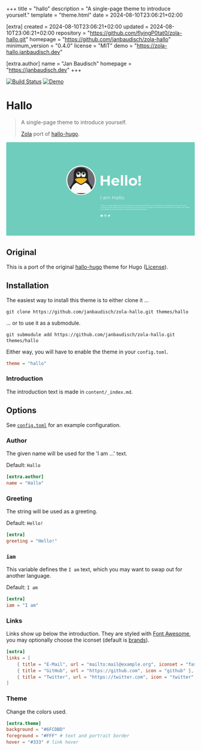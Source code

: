 
+++
title = "hallo"
description = "A single-page theme to introduce yourself."
template = "theme.html"
date = 2024-08-10T23:06:21+02:00

[extra]
created = 2024-08-10T23:06:21+02:00
updated = 2024-08-10T23:06:21+02:00
repository = "https://github.com/flyingP0tat0/zola-hallo.git"
homepage = "https://github.com/janbaudisch/zola-hallo"
minimum_version = "0.4.0"
license = "MIT"
demo = "https://zola-hallo.janbaudisch.dev"

[extra.author]
name = "Jan Baudisch"
homepage = "https://janbaudisch.dev"
+++        

[![Build Status][build-img]][build-url]
[![Demo][demo-img]][demo-url]

# Hallo

> A single-page theme to introduce yourself.
>
> [Zola][zola] port of [hallo-hugo][hallo-hugo].

![Screenshot](screenshot.png)

## Original

This is a port of the original [hallo-hugo][hallo-hugo] theme for Hugo ([License][upstream-license]).

## Installation

The easiest way to install this theme is to either clone it ...

```
git clone https://github.com/janbaudisch/zola-hallo.git themes/hallo
```

... or to use it as a submodule.

```
git submodule add https://github.com/janbaudisch/zola-hallo.git themes/hallo
```

Either way, you will have to enable the theme in your `config.toml`.

```toml
theme = "hallo"
```

### Introduction

The introduction text is made in `content/_index.md`.

## Options

See [`config.toml`][config] for an example configuration.

### Author

The given name will be used for the 'I am ...' text.

Default: `Hallo`

```toml
[extra.author]
name = "Hallo"
```

### Greeting

The string will be used as a greeting.

Default: `Hello!`

```toml
[extra]
greeting = "Hello!"
```

### `iam`

This variable defines the `I am` text, which you may want to swap out for another language.

Default: `I am`

```toml
[extra]
iam = "I am"
```

### Links

Links show up below the introduction. They are styled with [Font Awesome][fontawesome], you may optionally choose the iconset (default is [brands][fontawesome-brands]).

```toml
[extra]
links = [
    { title = "E-Mail", url = "mailto:mail@example.org", iconset = "fas", icon = "envelope" },
    { title = "GitHub", url = "https://github.com", icon = "github" },
    { title = "Twitter", url = "https://twitter.com", icon = "twitter" }
]
```

### Theme

Change the colors used.

```toml
[extra.theme]
background = "#6FCDBD"
foreground = "#FFF" # text and portrait border
hover = "#333" # link hover
```

[build-img]: https://builds.sr.ht/~janbaudisch/zola-hallo.svg
[build-url]: https://builds.sr.ht/~janbaudisch/zola-hallo
[demo-img]: https://img.shields.io/badge/demo-live-green.svg
[demo-url]: https://zola-hallo.janbaudisch.dev
[zola]: https://www.getzola.org
[hallo-hugo]: https://github.com/EmielH/hallo-hugo
[fontawesome]: https://fontawesome.com
[fontawesome-brands]: https://fontawesome.com/icons?d=gallery&s=brands&m=free
[upstream-license]: https://github.com/janbaudisch/zola-hallo/blob/master/upstream/LICENSE
[config]: https://github.com/janbaudisch/zola-hallo/blob/master/config.toml

        